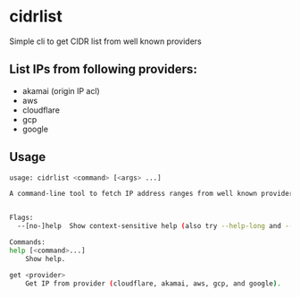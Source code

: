# cidrlist

Simple cli to get CIDR list from well known providers

## List IPs from following providers:

- akamai (origin IP acl)
- aws
- cloudflare
- gcp
- google

## Usage

```bash
usage: cidrlist <command> [<args> ...]

A command-line tool to fetch IP address ranges from well known providers.


Flags:
  --[no-]help  Show context-sensitive help (also try --help-long and --help-man).

Commands:
help [<command>...]
    Show help.

get <provider>
    Get IP from provider (cloudflare, akamai, aws, gcp, and google).
```
